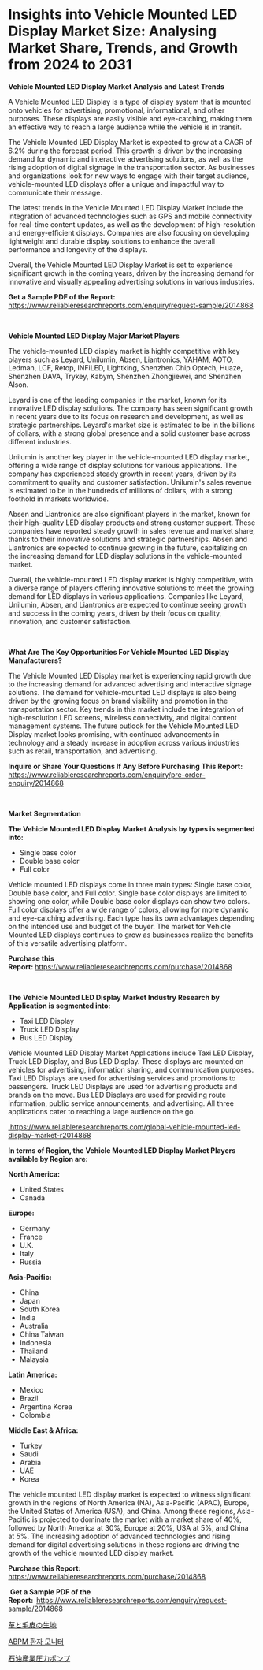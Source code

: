 <p><h1>Insights into Vehicle Mounted LED Display Market Size: Analysing Market Share, Trends, and Growth from 2024 to 2031</h1></p><p><strong>Vehicle Mounted LED Display Market Analysis and Latest Trends</strong></p>
<p><p>A Vehicle Mounted LED Display is a type of display system that is mounted onto vehicles for advertising, promotional, informational, and other purposes. These displays are easily visible and eye-catching, making them an effective way to reach a large audience while the vehicle is in transit.</p><p>The Vehicle Mounted LED Display Market is expected to grow at a CAGR of 6.2% during the forecast period. This growth is driven by the increasing demand for dynamic and interactive advertising solutions, as well as the rising adoption of digital signage in the transportation sector. As businesses and organizations look for new ways to engage with their target audience, vehicle-mounted LED displays offer a unique and impactful way to communicate their message.</p><p>The latest trends in the Vehicle Mounted LED Display Market include the integration of advanced technologies such as GPS and mobile connectivity for real-time content updates, as well as the development of high-resolution and energy-efficient displays. Companies are also focusing on developing lightweight and durable display solutions to enhance the overall performance and longevity of the displays.</p><p>Overall, the Vehicle Mounted LED Display Market is set to experience significant growth in the coming years, driven by the increasing demand for innovative and visually appealing advertising solutions in various industries.</p></p>
<p><strong>Get a Sample PDF of the Report:&nbsp;</strong> <a href="https://www.reliableresearchreports.com/enquiry/request-sample/2014868">https://www.reliableresearchreports.com/enquiry/request-sample/2014868</a></p>
<p>&nbsp;</p>
<p><strong>Vehicle Mounted LED Display Major Market Players</strong></p>
<p><p>The vehicle-mounted LED display market is highly competitive with key players such as Leyard, Unilumin, Absen, Liantronics, YAHAM, AOTO, Ledman, LCF, Retop, INFiLED, Lightking, Shenzhen Chip Optech, Huaze, Shenzhen DAVA, Trykey, Kabym, Shenzhen Zhongjiewei, and Shenzhen Alson. </p><p>Leyard is one of the leading companies in the market, known for its innovative LED display solutions. The company has seen significant growth in recent years due to its focus on research and development, as well as strategic partnerships. Leyard's market size is estimated to be in the billions of dollars, with a strong global presence and a solid customer base across different industries.</p><p>Unilumin is another key player in the vehicle-mounted LED display market, offering a wide range of display solutions for various applications. The company has experienced steady growth in recent years, driven by its commitment to quality and customer satisfaction. Unilumin's sales revenue is estimated to be in the hundreds of millions of dollars, with a strong foothold in markets worldwide.</p><p>Absen and Liantronics are also significant players in the market, known for their high-quality LED display products and strong customer support. These companies have reported steady growth in sales revenue and market share, thanks to their innovative solutions and strategic partnerships. Absen and Liantronics are expected to continue growing in the future, capitalizing on the increasing demand for LED display solutions in the vehicle-mounted market.</p><p>Overall, the vehicle-mounted LED display market is highly competitive, with a diverse range of players offering innovative solutions to meet the growing demand for LED displays in various applications. Companies like Leyard, Unilumin, Absen, and Liantronics are expected to continue seeing growth and success in the coming years, driven by their focus on quality, innovation, and customer satisfaction.</p></p>
<p>&nbsp;</p>
<p><strong>What Are The Key Opportunities For Vehicle Mounted LED Display Manufacturers?</strong></p>
<p><p>The Vehicle Mounted LED Display market is experiencing rapid growth due to the increasing demand for advanced advertising and interactive signage solutions. The demand for vehicle-mounted LED displays is also being driven by the growing focus on brand visibility and promotion in the transportation sector. Key trends in this market include the integration of high-resolution LED screens, wireless connectivity, and digital content management systems. The future outlook for the Vehicle Mounted LED Display market looks promising, with continued advancements in technology and a steady increase in adoption across various industries such as retail, transportation, and advertising.</p></p>
<p><strong>Inquire or Share Your Questions If Any Before Purchasing This Report:</strong> <a href="https://www.reliableresearchreports.com/enquiry/pre-order-enquiry/2014868">https://www.reliableresearchreports.com/enquiry/pre-order-enquiry/2014868</a></p>
<p>&nbsp;</p>
<p><strong>Market Segmentation</strong></p>
<p><strong>The Vehicle Mounted LED Display Market Analysis by types is segmented into:</strong></p>
<p><ul><li>Single base color</li><li>Double base color</li><li>Full color</li></ul></p>
<p><p>Vehicle mounted LED displays come in three main types: Single base color, Double base color, and Full color. Single base color displays are limited to showing one color, while Double base color displays can show two colors. Full color displays offer a wide range of colors, allowing for more dynamic and eye-catching advertising. Each type has its own advantages depending on the intended use and budget of the buyer. The market for Vehicle Mounted LED displays continues to grow as businesses realize the benefits of this versatile advertising platform.</p></p>
<p><strong>Purchase this Report:&nbsp;</strong><a href="https://www.reliableresearchreports.com/purchase/2014868">https://www.reliableresearchreports.com/purchase/2014868</a></p>
<p>&nbsp;</p>
<p><strong>The Vehicle Mounted LED Display Market Industry Research by Application is segmented into:</strong></p>
<p><ul><li>Taxi LED Display</li><li>Truck LED Display</li><li>Bus LED Display</li></ul></p>
<p><p>Vehicle Mounted LED Display Market Applications include Taxi LED Display, Truck LED Display, and Bus LED Display. These displays are mounted on vehicles for advertising, information sharing, and communication purposes. Taxi LED Displays are used for advertising services and promotions to passengers. Truck LED Displays are used for advertising products and brands on the move. Bus LED Displays are used for providing route information, public service announcements, and advertising. All three applications cater to reaching a large audience on the go.</p></p>
<p><a href="https://www.reliableresearchreports.com/global-vehicle-mounted-led-display-market-r2014868">&nbsp;https://www.reliableresearchreports.com/global-vehicle-mounted-led-display-market-r2014868</a></p>
<p><strong>In terms of Region, the Vehicle Mounted LED Display Market Players available by Region are:</strong></p>
<p>
    <p> <strong> North America: </strong>
        <ul>
            <li>United States</li>
            <li>Canada</li>
        </ul>
        </p> 
    <p> <strong> Europe: </strong>
        <ul>
            <li>Germany</li>
            <li>France</li>
            <li>U.K.</li>
            <li>Italy</li>
            <li>Russia</li>
        </ul>
        </p> 
    <p> <strong> Asia-Pacific: </strong>
        <ul>
            <li>China</li>
            <li>Japan</li>
            <li>South Korea</li>
            <li>India</li>
            <li>Australia</li>
            <li>China Taiwan</li>
            <li>Indonesia</li>
            <li>Thailand</li>
            <li>Malaysia</li>
        </ul>
        </p> 
    <p> <strong> Latin America: </strong>
        <ul>
            <li>Mexico</li>
            <li>Brazil</li>
            <li>Argentina Korea</li>
            <li>Colombia</li>
        </ul>
        </p> 
    <p> <strong> Middle East & Africa: </strong>
        <ul>
            <li>Turkey</li>
            <li>Saudi</li>
            <li>Arabia</li>
            <li>UAE</li>
            <li>Korea</li>
        </ul>
    </p>
    </p>
<p><p>The vehicle mounted LED display market is expected to witness significant growth in the regions of North America (NA), Asia-Pacific (APAC), Europe, the United States of America (USA), and China. Among these regions, Asia-Pacific is projected to dominate the market with a market share of 40%, followed by North America at 30%, Europe at 20%, USA at 5%, and China at 5%. The increasing adoption of advanced technologies and rising demand for digital advertising solutions in these regions are driving the growth of the vehicle mounted LED display market.</p></p>
<p><strong>Purchase this Report: </strong><a href="https://www.reliableresearchreports.com/purchase/2014868">https://www.reliableresearchreports.com/purchase/2014868</a></p>
<p>&nbsp;<strong>Get a Sample PDF of the Report:&nbsp;&nbsp;</strong><a href="https://www.reliableresearchreports.com/enquiry/request-sample/2014868">https://www.reliableresearchreports.com/enquiry/request-sample/2014868</a></p>
<p><strong></strong></p>
<p><p><a href="https://medium.com/@rluperjennette2024/%E4%B8%96%E7%95%8C%E3%81%AE%E9%9D%A9%E3%81%8A%E3%82%88%E3%81%B3%E6%AF%9B%E7%9A%AE%E7%94%9F%E5%9C%B0%E7%94%A3%E6%A5%AD-%E3%82%BF%E3%82%A4%E3%83%97-%E7%94%A8%E9%80%94-%E5%B8%82%E5%A0%B4%E3%83%97%E3%83%AC%E3%83%BC%E3%83%A4%E3%83%BC-%E5%9C%B0%E5%9F%9F%E5%88%A5%E6%88%90%E9%95%B7%E5%88%86%E6%9E%90-%E3%81%8A%E3%82%88%E3%81%B3%E5%B0%86%E6%9D%A5%E3%82%B7%E3%83%8A%E3%83%AA%E3%82%AA-2024%E5%B9%B4-2031%E5%B9%B4-dc6f85cf8256">革と毛皮の生地</a></p><p><a href="https://medium.com/@rosdianaeva92/abpm-%ED%99%98%EC%9E%90-%EB%AA%A8%EB%8B%88%ED%84%B0-%EC%82%B0%EC%97%85-%EB%B6%84%EC%84%9D-%EB%B3%B4%EA%B3%A0%EC%84%9C-%EC%9D%91%EC%9A%A9-%EC%A7%80%EC%97%AD-%EA%B2%BD%EC%9F%81-%EC%A0%84%EB%9E%B5%EB%B3%84-%EC%8B%9C%EC%9E%A5-%EA%B7%9C%EB%AA%A8-%EC%A0%90%EC%9C%A0%EC%9C%A8-%ED%8A%B8%EB%A0%8C%EB%93%9C-2024-2031-af68ca371be8">ABPM 환자 모니터</a></p><p><a href="https://medium.com/@durgin52392024/2024%E5%B9%B4%E3%81%8B%E3%82%892031%E5%B9%B4%E3%81%BE%E3%81%A7%E3%81%AE%E6%9C%9F%E9%96%93%E3%82%92%E5%AF%BE%E8%B1%A1%E3%81%A8%E3%81%97%E3%81%9F-%E7%A8%AE%E9%A1%9E-%E5%BF%9C%E7%94%A8-%E3%82%A8%E3%83%B3%E3%83%89%E3%83%A6%E3%83%BC%E3%82%B9%E5%88%A5%E3%81%AE%E7%9F%B3%E6%B2%B9%E7%94%A3%E6%A5%AD%E3%83%97%E3%83%AC%E3%83%83%E3%82%B7%E3%83%A3%E3%83%BC%E3%83%9D%E3%83%B3%E3%83%97%E5%B8%82%E5%A0%B4%E3%82%B7%E3%82%A7%E3%82%A2%E3%81%A8%E6%96%B0%E3%81%97%E3%81%84%E3%83%88%E3%83%AC%E3%83%B3%E3%83%89%E5%88%86%E6%9E%90-8b74be304e6b">石油産業圧力ポンプ</a></p></p>